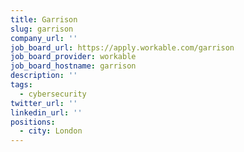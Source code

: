 ```yaml
---
title: Garrison
slug: garrison
company_url: ''
job_board_url: https://apply.workable.com/garrison
job_board_provider: workable
job_board_hostname: garrison
description: ''
tags:
  - cybersecurity
twitter_url: ''
linkedin_url: ''
positions:
  - city: London
---
```

